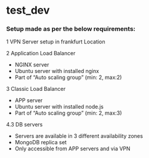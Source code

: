 # test_dev

### Setup made as per the below requirements:

1 VPN Server setup in frankfurt Location 

2 Application Load Balancer
- NGINX server
- Ubuntu server with installed nginx
- Part of “Auto scaling group” (min: 2, max:2)

3 Classic Load Balancer
- APP server
- Ubuntu server with installed node.js
- Part of “Auto scaling group” (min: 2, max:3)

4.3 DB servers
- Servers are available in 3 different availability zones
- MongoDB replica set
- Only accessible from APP servers and via VPN
